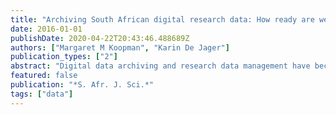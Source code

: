```yaml
---
title: "Archiving South African digital research data: How ready are we?"
date: 2016-01-01
publishDate: 2020-04-22T20:43:46.488689Z
authors: ["Margaret M Koopman", "Karin De Jager"]
publication_types: ["2"]
abstract: "Digital data archiving and research data management have become increasingly important for institutions in South Africa, particularly after the announcement by the National Research Foundation, one of the principal South African academic research funders, recommending these actions for the research that they fund. A case study undertaken during the latter half of 2014, among the biological sciences researchers at a South African university, explored the state of data management and archiving at this institution and the readiness of researchers …"
featured: false
publication: "*S. Afr. J. Sci.*"
tags: ["data"]
---
```


